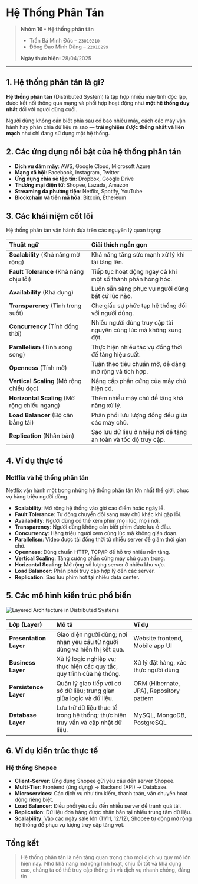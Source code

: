 # **Hệ Thống Phân Tán**

> **Nhóm 16 - Hệ thống phân tán**  
> - Trần Bá Minh Đức – `23010210`  
> - Đồng Đạo Minh Dũng – `22010299`  
>   
> **Ngày thực hiện:** 28/04/2025

---

## 1. Hệ thống phân tán là gì?

**Hệ thống phân tán** (Distributed System) là tập hợp nhiều máy tính độc lập, được kết nối thông qua mạng và phối hợp hoạt động như **một hệ thống duy nhất** đối với người dùng cuối.  

Người dùng không cần biết phía sau có bao nhiêu máy, cách các máy vận hành hay phân chia dữ liệu ra sao — **trải nghiệm được thống nhất và liền mạch** như chỉ đang sử dụng một hệ thống.

## 2. Các ứng dụng nổi bật của hệ thống phân tán

- **Dịch vụ đám mây**: AWS, Google Cloud, Microsoft Azure
- **Mạng xã hội**: Facebook, Instagram, Twitter
- **Ứng dụng chia sẻ tệp tin**: Dropbox, Google Drive
- **Thương mại điện tử**: Shopee, Lazada, Amazon
- **Streaming đa phương tiện**: Netflix, Spotify, YouTube
- **Blockchain và tiền mã hóa**: Bitcoin, Ethereum

## 3. Các khái niệm cốt lõi

Hệ thống phân tán vận hành dựa trên các nguyên lý quan trọng:

| Thuật ngữ | Giải thích ngắn gọn |
|:---------|:--------------------|
| **Scalability** (Khả năng mở rộng) | Khả năng tăng sức mạnh xử lý khi tải tăng lên. |
| **Fault Tolerance** (Khả năng chịu lỗi) | Tiếp tục hoạt động ngay cả khi một số thành phần hỏng hóc. |
| **Availability** (Khả dụng) | Luôn sẵn sàng phục vụ người dùng bất cứ lúc nào. |
| **Transparency** (Tính trong suốt) | Che giấu sự phức tạp hệ thống đối với người dùng. |
| **Concurrency** (Tính đồng thời) | Nhiều người dùng truy cập tài nguyên cùng lúc mà không xung đột. |
| **Parallelism** (Tính song song) | Thực hiện nhiều tác vụ đồng thời để tăng hiệu suất. |
| **Openness** (Tính mở) | Tuân theo tiêu chuẩn mở, dễ dàng mở rộng và tích hợp. |
| **Vertical Scaling** (Mở rộng chiều dọc) | Nâng cấp phần cứng của máy chủ hiện có. |
| **Horizontal Scaling** (Mở rộng chiều ngang) | Thêm nhiều máy chủ để tăng khả năng xử lý. |
| **Load Balancer** (Bộ cân bằng tải) | Phân phối lưu lượng đồng đều giữa các máy chủ. |
| **Replication** (Nhân bản) | Sao lưu dữ liệu ở nhiều nơi để tăng an toàn và tốc độ truy cập. |

## 4. Ví dụ thực tế

### **Netflix và hệ thống phân tán**

Netflix vận hành một trong những hệ thống phân tán lớn nhất thế giới, phục vụ hàng triệu người dùng.

- **Scalability**: Mở rộng hệ thống vào giờ cao điểm hoặc ngày lễ.
- **Fault Tolerance**: Tự động chuyển đổi sang máy chủ khác khi gặp lỗi.
- **Availability**: Người dùng có thể xem phim mọ i lúc, mọ i nơi.
- **Transparency**: Người dùng không cần biết phim được lưu ở đâu.
- **Concurrency**: Hàng triệu người xem cùng lúc mà không gián đoạn.
- **Parallelism**: Video được tải đồng thời từ nhiều server để giảm thời gian chờ.
- **Openness**: Dùng chuẩn HTTP, TCP/IP để hỗ trợ nhiều nền tảng.
- **Vertical Scaling**: Tăng cường phần cứng máy chủ quan trọng.
- **Horizontal Scaling**: Mở rộng số lượng server ở nhiều khu vực.
- **Load Balancer**: Phân phối truy cập hợp lý đến các server.
- **Replication**: Sao lưu phim hot tại nhiều data center.

## 5. Các mô hình kiến trúc phổ biến

![Layered Architecture in Distributed Systems](/images/image.png)

| Lớp (Layer) | Mô tả | Ví dụ |
|:------------|:------|:------|
| **Presentation Layer** | Giao diện người dùng; nơi nhận yêu cầu từ người dùng và hiển thị kết quả. | Website frontend, Mobile app UI |
| **Business Layer** | Xử lý logic nghiệp vụ; thực hiện các quy tắc, quy trình của hệ thống. | Xử lý đặt hàng, xác thực người dùng |
| **Persistence Layer** | Quản lý giao tiếp với cơ sở dữ liệu; trung gian giữa logic và dữ liệu. | ORM (Hibernate, JPA), Repository pattern |
| **Database Layer** | Lưu trữ dữ liệu thực tế trong hệ thống; thực hiện truy vấn và cập nhật dữ liệu. | MySQL, MongoDB, PostgreSQL |

## 6. Ví dụ kiến trúc thực tế

### **Hệ thống Shopee**

- **Client-Server**: Ứng dụng Shopee gửi yêu cầu đến server Shopee.
- **Multi-Tier**: Frontend (ứng dụng) → Backend (API) → Database.
- **Microservices**: Các dịch vụ như tìm kiếm, thanh toán, vận chuyển hoạt động riêng biệt.
- **Load Balancer**: Điều phối yêu cầu đến nhiều server để tránh quá tải.
- **Replication**: Dữ liệu đơn hàng được nhân bản tại nhiều trung tâm dữ liệu.
- **Scalability**: Vào các ngày sale lớn (11/11, 12/12), Shopee tự động mở rộng hệ thống để phục vụ lượng truy cập tăng vọt.

## **Tổng kết**

> Hệ thống phân tán là nền tảng quan trọng cho mọi dịch vụ quy mô lớn hiện nay. Nhờ khả năng mở rộng linh hoạt, chịu lỗi tốt và khả dụng cao, chúng ta có thể truy cập thông tin và dịch vụ nhanh chóng, đáng tin

